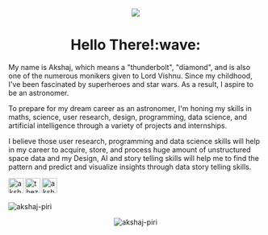 <h1 align="center"><img src="https://github.com/thezillionaireboy/thezillionaireboy/blob/main/img/profile-banner.png"></h1>

<h1 align="center">Hello There!:wave:</h1>

My name is Akshaj, which means a "thunderbolt", "diamond", and is also one of the numerous monikers given to Lord Vishnu. Since my childhood, I've been fascinated by superheroes and star wars. As a result, I aspire to be an astronomer. 

To prepare for my dream career as an astronomer, I'm honing my skills in maths, science, user research, design, programming, data science, and artificial intelligence through a variety of projects and internships.

I believe those user research, programming and data science skills will help in my career to acquire, store, and process huge amount of unstructured space data and my Design, AI and story telling skills will help me to find the pattern and predict and visualize insights through data story telling skills.

[linkedin]: https://www.linkedin.com/in/thezillionaireboy
[github]: https://github.com/thezillionaireboy
[dribbble]: https://dribbble.com/thezillionaireboy

[<img align="left" alt="akshajpiri | LinkedIn" width="30px" src="https://img.icons8.com/color/48/000000/linkedin.png" />][linkedin]
[<img align="left" alt="thezillionaireboy | GitHub" width="30px" src="https://img.icons8.com/fluent/48/000000/github.png" />][github]
[<img align="left" alt="akshajpiri | Dribbble" width="30px" src="https://img.icons8.com/fluent/48/000000/dribbble.png" />][dribbble]

<br>
<br>

<p align="left"> <img src="https://komarev.com/ghpvc/?username=thezillionaireboy&label=visitors&color=0066FF&style=flat-square" alt="akshaj-piri" /> </p>

<p align="center"><img src="https://github-readme-streak-stats.herokuapp.com?user=thezillionaireboy&theme=github-dark-blue" alt="akshaj-piri" /></p>
